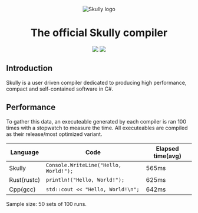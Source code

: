 <p align="center">
  <img alt="Skully logo" src="https://media.discordapp.net/attachments/671694363235057675/1067753089328754698/image.png">
</p>
<h1 align="center">The official Skully compiler</h1>
<p align="center">
  <img src="https://github.com/Draugr-official/Skully/actions/workflows/dotnet.yml/badge.svg">
  <img src="https://img.shields.io/badge/version-0.0.2-blue">
</p>

<h2>Introduction</h2>
<p>Skully is a user driven compiler dedicated to producing high performance, compact and self-contained software in C#.</p>

## Performance
To gather this data, an executeable generated by each compiler is ran 100 times with a stopwatch to measure the time.
All executeables are compiled as their release/most optimized variant.

|Language|Code|Elapsed time(avg)|
|--|--|--|
| Skully | ```Console.WriteLine("Hello, World!");``` | 565ms |
| Rust(rustc) | ```println!("Hello, World!");``` | 625ms |
| Cpp(gcc) | ```std::cout << "Hello, World!\n";``` | 642ms |

Sample size: 50 sets of 100 runs.
